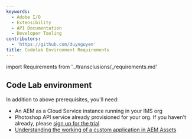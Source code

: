 ```yaml
---
keywords:
  - Adobe I/O
  - Extensibility
  - API Documentation
  - Developer Tooling
contributors:
  - 'https://github.com/duynguyen'
title: Codelab Environment Requirements
---
```


import Requirements from '../transclusions/_requirements.md'

<Requirements/>

## Code Lab environment

In addition to above prerequisites, you'll need:

* An AEM as a Cloud Service instance running in your IMS org
* Photoshop API service already provisioned for your org. If you haven't already, please [sign up for the trial](/photoshop/api/)
* [Understanding the working of a custom application in AEM Assets](https://experienceleague.adobe.com/docs/asset-compute/using/extend/custom-application-internals.html)
